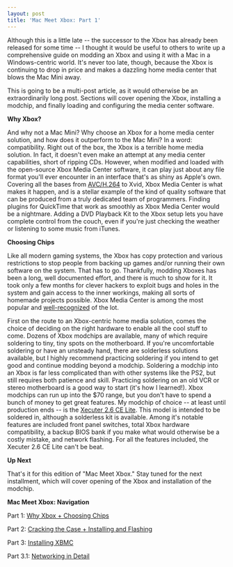 ```yaml
---
layout: post
title: 'Mac Meet Xbox: Part 1'
---
```

Although this is a little late -- the successor to the Xbox has already been released for some time -- I thought it would be useful to others to write up a comprehensive guide on modding an Xbox and using it with a Mac in a Windows-centric world.  It's never too late, though, because the Xbox is continuing to drop in price and makes a dazzling home media center that blows the Mac Mini away.

This is going to be a multi-post article, as it would otherwise be an extraordinarily long post.  Sections will cover opening the Xbox, installing a modchip, and finally loading and configuring the media center software.

**Why Xbox?**

And why not a Mac Mini?  Why choose an Xbox for a home media center solution, and how does it outperform to the Mac Mini?  In a word: compatibility.  Right out of the box, the Xbox is a terrible home media solution.  In fact, it doesn't even make an attempt at any media center capabilities, short of ripping CDs.  However, when modified and loaded with the open-source Xbox Media Center software, it can play just about any file format you'll ever encounter in an interface that's as shiny as Apple's own.  Covering all the bases from [AVC/H.264](http://en.wikipedia.org/wiki/H.264) to Xvid, Xbox Media Center is what makes it happen, and is a stellar example of the kind of quality software that can be produced from a truly dedicated team of programmers.  Finding plugins for QuickTime that work as smoothly as Xbox Media Center would be a nightmare.  Adding a DVD Playback Kit to the Xbox setup lets you have complete control from the couch, even if you're just checking the weather or listening to some music from iTunes.

**Choosing Chips**

Like all modern gaming systems, the Xbox has copy protection and various restrictions to stop people from backing up games and/or running their own software on the system.  That has to go.  Thankfully, modding Xboxes has been a long, well documented effort, and there is much to show for it.  It took only a few months for clever hackers to exploit bugs and holes in the system and gain access to the inner workings, making all sorts of homemade projects possible.  Xbox Media Center is among the most popular and [well-recognized](http://sourceforge.net/awards/cca/) of the lot.

First on the route to an Xbox-centric home media solution, comes the choice of deciding on the right hardware to enable all the cool stuff to come.  Dozens of Xbox modchips are available, many of which require soldering to tiny, tiny spots on the motherboard.  If you're uncomfortable soldering or have an unsteady hand, there are solderless solutions available, but I highly recommend practicing soldering if you intend to get good and continue modding beyond a modchip.  Soldering a modchip into an Xbox is far less complicated than with other systems like the PS2, but still requires both patience and skill.  Practicing soldering on an old VCR or stereo motherboard is a good way to start (it's how I learned!).  Xbox modchips can run up into the $70 range, but you don't have to spend a bunch of money to get great features.  My modchip of choice -- at least until production ends -- is the [Xecuter 2.6 CE Lite](http://www.divineo.com/cgi-bin/div-us/dd-xb-x26l).  This model is intended to be soldered in, although a solderless kit is available.  Among it's notable features are included front panel switches, total Xbox hardware compatibility, a backup BIOS bank if you make what would otherwise be a costly mistake, and network flashing.  For all the features included, the Xecuter 2.6 CE Lite can't be beat.

**Up Next**

That's it for this edition of "Mac Meet Xbox."  Stay tuned for the next installment, which will cover opening of the Xbox and installation of the modchip.

**Mac Meet Xbox: Navigation**

Part 1: [Why Xbox + Choosing Chips](/2006/08/19/mac-meet-xbox-part-1/)

Part 2: [Cracking the Case + Installing and Flashing](/2006/09/09/mac-meet-xbox-part-2/)

Part 3: [Installing XBMC](/2006/12/21/mac-meet-xbox-part-3/)

Part 3.1: [Networking in Detail](/2007/02/10/mac-meet-xbox-part-3-point-1/)
